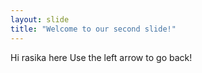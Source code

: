 ```yaml
---
layout: slide
title: "Welcome to our second slide!"
---
```

Hi rasika here
Use the left arrow to go back!
